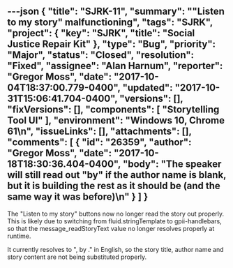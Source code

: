 ---json
{
  "title": "SJRK-11",
  "summary": "\"Listen to my story\" malfunctioning",
  "tags": "SJRK",
  "project": {
    "key": "SJRK",
    "title": "Social Justice Repair Kit"
  },
  "type": "Bug",
  "priority": "Major",
  "status": "Closed",
  "resolution": "Fixed",
  "assignee": "Alan Harnum",
  "reporter": "Gregor Moss",
  "date": "2017-10-04T18:37:00.779-0400",
  "updated": "2017-10-31T15:06:41.704-0400",
  "versions": [],
  "fixVersions": [],
  "components": [
    "Storytelling Tool UI"
  ],
  "environment": "Windows 10, Chrome 61\n",
  "issueLinks": [],
  "attachments": [],
  "comments": [
    {
      "id": "26359",
      "author": "Gregor Moss",
      "date": "2017-10-18T18:30:36.404-0400",
      "body": "The speaker will still read out \"by\" if the author name is blank, but it is building the rest as it should be (and the same way it was before)\n"
    }
  ]
}
---
The "Listen to my story" buttons now no longer read the story out properly. This is likely due to switching from fluid.stringTemplate to gpii-handlebars, so that the message\_readStoryText value no longer resolves properly at runtime.

It currently resolves to ", by ." in English, so the story title, author name and story content are not being substituted properly.

        